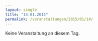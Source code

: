 ```yaml
---
layout: single
title: "14.01.2015"
permalink: /veranstaltungen/2015/01/14/
---
```


Keine Veranstaltung an diesem Tag.
